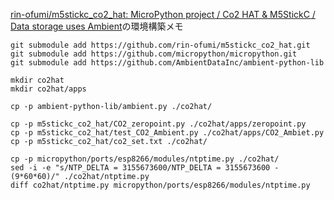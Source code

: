 [rin-ofumi/m5stickc_co2_hat: MicroPython project / Co2 HAT & M5StickC / Data storage uses Ambient](https://github.com/rin-ofumi/m5stickc_co2_hat)の環境構築メモ

```
git submodule add https://github.com/rin-ofumi/m5stickc_co2_hat.git
git submodule add https://github.com/micropython/micropython.git
git submodule add https://github.com/AmbientDataInc/ambient-python-lib

mkdir co2hat
mkdir co2hat/apps

cp -p ambient-python-lib/ambient.py ./co2hat/

cp -p m5stickc_co2_hat/CO2_zeropoint.py ./co2hat/apps/zeropoint.py
cp -p m5stickc_co2_hat/test_CO2_Ambient.py ./co2hat/apps/CO2_Ambiet.py
cp -p m5stickc_co2_hat/co2_set.txt ./co2hat/

cp -p micropython/ports/esp8266/modules/ntptime.py ./co2hat/
sed -i -e "s/NTP_DELTA = 3155673600/NTP_DELTA = 3155673600 - (9*60*60)/" ./co2hat/ntptime.py
diff co2hat/ntptime.py micropython/ports/esp8266/modules/ntptime.py
```
